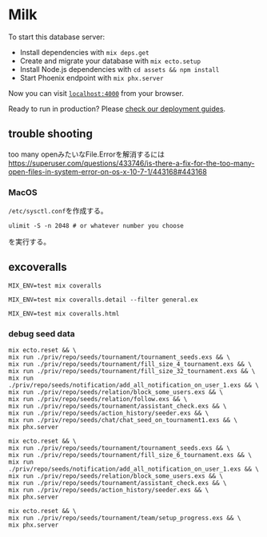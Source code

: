# Milk

To start this database server:

  * Install dependencies with `mix deps.get`
  * Create and migrate your database with `mix ecto.setup`
  * Install Node.js dependencies with `cd assets && npm install`
  * Start Phoenix endpoint with `mix phx.server`

Now you can visit [`localhost:4000`](http://localhost:4000) from your browser.

Ready to run in production? Please [check our deployment guides](https://hexdocs.pm/phoenix/deployment.html).

## trouble shooting

too many openみたいなFile.Errorを解消するには
https://superuser.com/questions/433746/is-there-a-fix-for-the-too-many-open-files-in-system-error-on-os-x-10-7-1/443168#443168

### MacOS

`/etc/sysctl.conf`を作成する。

```
ulimit -S -n 2048 # or whatever number you choose
```
を実行する。

## excoveralls
```
MIX_ENV=test mix coveralls

MIX_ENV=test mix coveralls.detail --filter general.ex

MIX_ENV=test mix coveralls.html
```

### debug seed data
```
mix ecto.reset && \
mix run ./priv/repo/seeds/tournament/tournament_seeds.exs && \
mix run ./priv/repo/seeds/tournament/fill_size_4_tournament.exs && \
mix run ./priv/repo/seeds/tournament/fill_size_32_tournament.exs && \
mix run ./priv/repo/seeds/notification/add_all_notification_on_user_1.exs && \
mix run ./priv/repo/seeds/relation/block_some_users.exs && \
mix run ./priv/repo/seeds/relation/follow.exs && \
mix run ./priv/repo/seeds/tournament/assistant_check.exs && \
mix run ./priv/repo/seeds/action_history/seeder.exs && \
mix run ./priv/repo/seeds/chat/chat_seed_on_tournament1.exs && \
mix phx.server
```

```
mix ecto.reset && \
mix run ./priv/repo/seeds/tournament/tournament_seeds.exs && \
mix run ./priv/repo/seeds/tournament/fill_size_6_tournament.exs && \
mix run ./priv/repo/seeds/notification/add_all_notification_on_user_1.exs && \
mix run ./priv/repo/seeds/relation/block_some_users.exs && \
mix run ./priv/repo/seeds/tournament/assistant_check.exs && \
mix run ./priv/repo/seeds/action_history/seeder.exs && \
mix phx.server
```

```
mix ecto.reset && \
mix run ./priv/repo/seeds/tournament/team/setup_progress.exs && \
mix phx.server
```